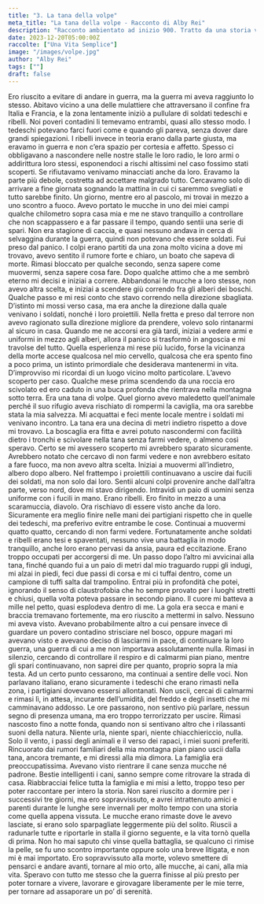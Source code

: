 ```yaml
---
title: "3. La tana della volpe"
meta_title: "La tana della volpe - Racconto di Alby Rei"
description: "Racconto ambientato ad inizio 900. Tratto da una storia vera raccontatami da mio nonno durante la Seconda Guerra Mondiale"
date: 2023-12-20T05:00:00Z
raccolte: ["Una Vita Semplice"]
image: "/images/volpe.jpg"
author: "Alby Rei"
tags: [""]
draft: false
---
```


Ero riuscito a evitare di andare in guerra, ma la guerra mi aveva raggiunto lo stesso. Abitavo vicino a una delle mulattiere che attraversano il confine fra Italia e Francia, e la zona lentamente iniziò a pullulare di soldati tedeschi e ribelli. Noi poveri contadini li temevamo entrambi, quasi allo stesso modo. I tedeschi potevano farci fuori come e quando gli pareva, senza dover dare grandi spiegazioni. I ribelli invece in teoria erano dalla parte giusta, ma eravamo in guerra e non c’era spazio per cortesia e affetto. Spesso ci obbligavano a nascondere nelle nostre stalle le loro radio, le loro armi o addirittura loro stessi, esponendoci a rischi altissimi nel caso fossimo stati scoperti. Se rifiutavamo venivamo minacciati anche da loro. Eravamo la parte più debole, costretta ad accettare malgrado tutto. Cercavamo solo di arrivare a fine giornata sognando la mattina in cui ci saremmo svegliati e tutto sarebbe finito.
Un giorno, mentre ero al pascolo, mi trovai in mezzo a uno scontro a fuoco. Avevo portato le mucche in uno dei miei campi qualche chilometro sopra casa mia e me ne stavo tranquillo a controllare che non scappassero e a far passare il tempo, quando sentii una serie di spari. Non era stagione di caccia, e quasi nessuno andava in cerca di selvaggina durante la guerra, quindi non potevano che essere soldati. Fui preso dal panico. I colpi erano partiti da una zona molto vicina a dove mi trovavo, avevo sentito il rumore forte e chiaro, un boato che sapeva di morte. Rimasi bloccato per qualche secondo, senza sapere come muovermi, senza sapere cosa fare. Dopo qualche attimo che a me sembrò eterno mi decisi e iniziai a correre. Abbandonai le mucche a loro stesse, non avevo altra scelta, e iniziai a scendere giù correndo fra gli alberi dei boschi. Qualche passo e mi resi conto che stavo correndo nella direzione sbagliata. D’istinto mi mossi verso casa, ma era anche la direzione dalla quale venivano i soldati, nonché i loro proiettili. Nella fretta e preso dal terrore non avevo ragionato sulla direzione migliore da prendere, volevo solo rintanarmi al sicuro in casa. Quando me ne accorsi era già tardi, iniziai a vedere armi e uniformi in mezzo agli alberi, allora il panico si trasformò in angoscia e mi travolse del tutto.
Quella esperienza mi rese più lucido, forse la vicinanza della morte accese qualcosa nel mio cervello, qualcosa che era spento fino a poco prima, un istinto primordiale che desiderava mantenermi in vita. D’improvviso mi ricordai di un luogo vicino molto particolare. L’avevo scoperto per caso. Qualche mese prima scendendo da una roccia ero scivolato ed ero caduto in una buca profonda che rientrava nella montagna sotto terra. Era una tana di volpe. Quel giorno avevo maledetto quell’animale perché il suo rifugio aveva rischiato di rompermi la caviglia, ma ora sarebbe stata la mia salvezza. Mi acquattai e feci mente locale mentre i soldati mi venivano incontro. La tana era una decina di metri indietro rispetto a dove mi trovavo. La boscaglia era fitta e avrei potuto nascondermi con facilità dietro i tronchi e scivolare nella tana senza farmi vedere, o almeno così speravo. Certo se mi avessero scoperto mi avrebbero sparato sicuramente. Avrebbero notato che cercavo di non farmi vedere e non avrebbero esitato a fare fuoco, ma non avevo altra scelta.
Iniziai a muovermi all’indietro, albero dopo albero. Nel frattempo i proiettili continuavano a uscire dai fucili dei soldati, ma non solo dai loro. Sentii alcuni colpi provenire anche dall’altra parte, verso nord, dove mi stavo dirigendo. Intravidi un paio di uomini senza uniforme con i fucili in mano. Erano ribelli. Ero finito in mezzo a una scaramuccia, diavolo. Ora rischiavo di essere visto anche da loro. Sicuramente era meglio finire nelle mani dei partigiani rispetto che in quelle dei tedeschi, ma preferivo evitre entrambe le cose. Continuai a muovermi quatto quatto, cercando di non farmi vedere. Fortunatamente anche soldati e ribelli erano tesi e spaventati, nessuno vive una battaglia in modo tranquillo, anche loro erano pervasi da ansia, paura ed eccitazione. Erano troppo occupati per accorgersi di me. Un passo dopo l’altro mi avvicinai alla tana, finché quando fui a un paio di metri dal mio traguardo ruppi gli indugi, mi alzai in piedi, feci due passi di corsa e mi ci tuffai dentro, come un campione di tuffi salta dal trampolino. Entrai più in profondità che potei, ignorando il senso di claustrofobia che ho sempre provato per i luoghi stretti e chiusi, quella volta poteva passare in secondo piano. Il cuore mi batteva a mille nel petto, quasi esplodeva dentro di me. La gola era secca e mani e braccia tremavano fortemente, ma ero riuscito a mettermi in salvo. Nessuno mi aveva visto. Avevano probabilmente altro a cui pensare invece di guardare un povero contadino strisciare nel bosco, oppure magari mi avevano visto e avevano deciso di lasciarmi in pace, di continuare la loro guerra, una guerra di cui a me non importava assolutamente nulla. Rimasi in silenzio, cercando di controllare il respiro e di calmarmi pian piano, mentre gli spari continuavano, non saprei dire per quanto, proprio sopra la mia testa. Ad un certo punto cessarono, ma continuai a sentire delle voci. Non parlavano italiano, erano sicuramente i tedeschi che erano rimasti nella zona, i partigiani dovevano essersi allontanati. Non uscii, cercai di calmarmi e rimasi lì, in attesa, incurante dell’umidità, del freddo e degli insetti che mi camminavano addosso. Le ore passarono, non sentivo più parlare, nessun segno di presenza umana, ma ero troppo terrorizzato per uscire. Rimasi nascosto fino a notte fonda, quando non si sentivano altro che i rilassanti suoni della natura. Niente urla, niente spari, niente chiacchiericcio, nulla. Solo il vento, i passi degli animali e il verso dei rapaci, i miei suoni preferiti. Rincuorato dai rumori familiari della mia montagna pian piano uscii dalla tana, ancora tremante, e mi diressi alla mia dimora. La famiglia era preoccupatissima. Avevano visto rientrare il cane senza mucche né padrone. Bestie intelligenti i cani, sanno sempre come ritrovare la strada di casa. Riabbracciai felice tutta la famiglia e mi misi a letto, troppo teso per poter raccontare per intero la storia. Non sarei riuscito a dormire per i successivi tre giorni, ma ero sopravvissuto, e avrei intrattenuto amici e parenti durante le lunghe sere invernali per molto tempo con una storia come quella appena vissuta. Le mucche erano rimaste dove le avevo lasciate, si erano solo sparpagliate leggermente più del solito. Riuscii a radunarle tutte e riportarle in stalla il giorno seguente, e la vita tornò quella di prima. Non ho mai saputo chi vinse quella battaglia, se qualcuno ci rimise la pelle, se fu uno scontro importante oppure solo una breve litigata, e non mi è mai importato. Ero sopravvissuto alla morte, volevo smettere di pensarci e andare avanti, tornare al mio orto, alle mucche, ai cani, alla mia vita. Speravo con tutto me stesso che la guerra finisse al più presto per poter tornare a vivere, lavorare e girovagare liberamente per le mie terre, per tornare ad assaporare un po’ di serenità.


